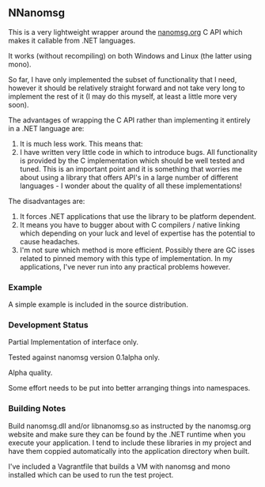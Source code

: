 ## NNanomsg

This is a very lightweight wrapper around the <a href="http://nanomsg.org">nanomsg.org</a> C API which makes it callable from .NET languages.

It works (without recompiling) on both Windows and Linux (the latter using mono). 

So far, I have only implemented the subset of functionality that I need, however it should be relatively straight forward and not take very long to implement the rest of it (I may do this myself, at least a little more very soon).

The advantages of wrapping the C API rather than implementing it entirely in a .NET language are:
 1. It is much less work. This means that:
 2. I have written very little code in which to introduce bugs. All functionality is provided by the C implementation which should be well tested and tuned. This is an important point and it is something that worries me about using a library that offers API's in a large number of different languages - I wonder about the quality of all these implementations!

The disadvantages are:
 1. It forces .NET applications that use the library to be platform dependent. 
 2. It means you have to bugger about with C compilers / native linking which depending on your luck and level of expertise has the potential to cause headaches.
 3. I'm not sure which method is more efficient. Possibly there are GC isses related to pinned memory with this type of implementation. In my applications, I've never run into any practical problems however.


### Example

A simple example is included in the source distribution.


### Development Status

Partial Implementation of interface only. 

Tested against nanomsg version 0.1alpha only.

Alpha quality. 

Some effort needs to be put into better arranging things into namespaces.


### Building Notes

Build nanomsg.dll and/or libnanomsg.so as instructed by the nanomsg.org website and make sure they can be found by the .NET runtime when you execute your application. I tend to include these libraries in my project and have them coppied automatically into the application directory when built.

I've included a Vagrantfile that builds a VM with nanomsg and mono installed which can be used to run the test project.

